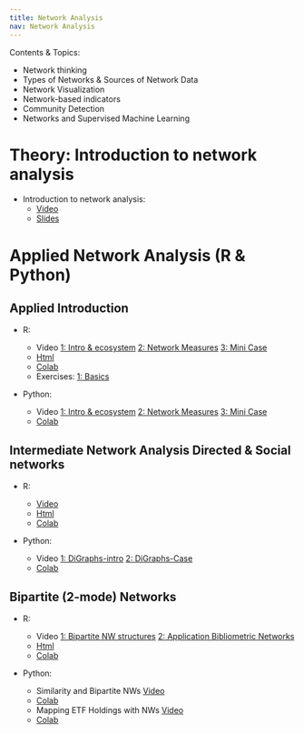 ```yaml
---
title: Network Analysis
nav: Network Analysis
---
```


Contents & Topics: 

* Network thinking
* Types of Networks & Sources of Network Data
* Network Visualization
* Network-based indicators
* Community Detection
* Networks and Supervised Machine Learning


# Theory: Introduction to network analysis

* Introduction to network analysis: 
   * [Video](https://www.loom.com/share/307f388fbb3d4e73919250aa6eb535f0) 
   * [Slides](https://sds-aau.github.io/SDS-master/M2/notebooks/network_analysis_theory.html)

# Applied Network Analysis (R & Python)

## Applied Introduction

* R: 
   * Video [1: Intro & ecosystem](https://www.loom.com/share/abe75a61d7374ae99f946e1a5829430e) [2: Network Measures](https://www.loom.com/share/981c493c990c46f591f465455a0d5bba) [3: Mini Case](https://www.loom.com/share/9fc0c009945c4fb0b3aaa0be77f52707) 
   * [Html](https://sds-aau.github.io/SDS-master/M2/notebooks/network_analysis_application.nb.html) 
   * [Colab](https://colab.research.google.com/github/SDS-AAU/SDS-master/blob/master/M2/notebooks/network_analysis_application.ipynb)
   * Exercises: [1: Basics](https://colab.research.google.com/github/SDS-AAU/SDS-master/blob/master/M2/exercises/network_analysis_application_ex1.ipynb)

* Python: 
   * Video [1: Intro & ecosystem](https://www.loom.com/share/e2a1e501c1474b70aaa64bad5257d635)  [2: Network Measures](https://www.loom.com/share/3556014c3e2b4fd39d675e05258f5041) [3: Mini Case](https://www.loom.com/share/75ed0b7f781a447991f28149bbe54c04) 
   * [Colab](https://github.com/SDS-AAU/SDS-master/blob/master/M2/notebooks/M2_Networks_hands_on_in_python.ipynb)

## Intermediate Network Analysis Directed & Social networks

* R: 
   * [Video](https://www.loom.com/share/1f905b64ba014819a0c0b45c0757f92c) 
   * [Html](https://sds-aau.github.io/SDS-master/M2/notebooks/network_analysis_application_directed.nb.html) 
   * [Colab](https://colab.research.google.com/github/SDS-AAU/SDS-master/blob/master/M2/notebooks/network_analysis_application_directed.ipynb)

* Python: 
   * Video [1: DiGraphs-intro](https://www.loom.com/share/6a8c8d5d6b8e4e989356b5ca4fa47035?sharedAppSource=personal_library)  [2: DiGraphs-Case](https://www.loom.com/share/fb7a9e91d67e487094b390c9b509737c?sharedAppSource=personal_library) 
   * [Colab](https://github.com/SDS-AAU/SDS-master/blob/master/M2/notebooks/M2_Directed_Networks_hands_on_Python.ipynb)

## Bipartite (2-mode) Networks

* R: 
   * Video [1: Bipartite NW structures](https://www.loom.com/share/7668a71c95f941a1a17148e45ba83689) [2: Application Bibliometric Networks](https://www.loom.com/share/2fdf16a87a9d4eac81d50cef0b55ae3b) 
   * [Html](https://sds-aau.github.io/SDS-master/M2/notebooks/network_analysis_application_bipartite.nb.html) 
   * [Colab](https://colab.research.google.com/github/SDS-AAU/SDS-master/blob/master/M2/notebooks/network_analysis_application_bipartite.ipynb)

* Python: 
   * Similarity and Bipartite NWs [Video](https://www.loom.com/share/f51efae898ff4d78a69949381b4649fe) 
   * [Colab](https://nbviewer.jupyter.org/github/SDS-AAU/SDS-master/blob/master/M2/notebooks/M2_Bipartite_graphs_in_Python.ipynb)
   * Mapping ETF Holdings with NWs [Video](https://www.loom.com/share/3984d91363f54c01b27d8672f382b711?sharedAppSource=personal_library) 
   * [Colab](https://nbviewer.jupyter.org/github/SDS-AAU/SDS-master/blob/master/M2/notebooks/M2_Case_ETF_Holdings_Python.ipynb)



